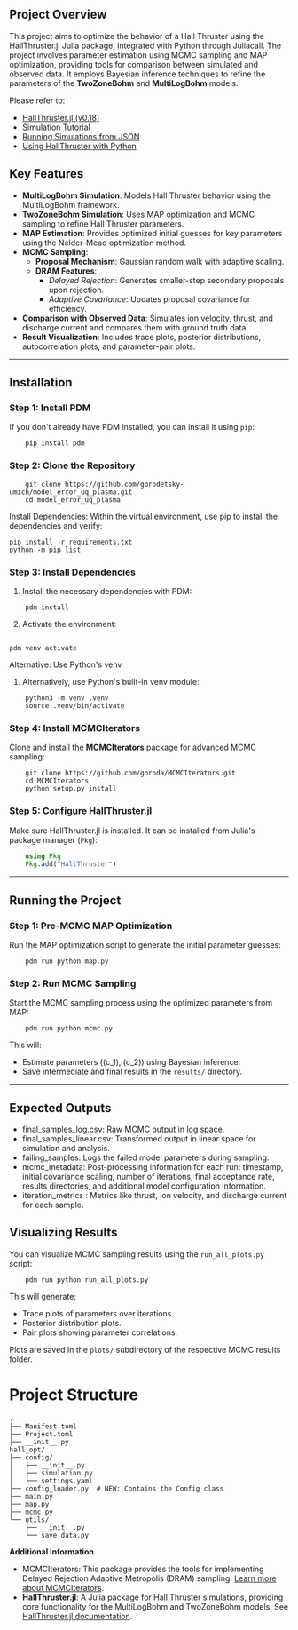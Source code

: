 ## Project Overview
This project aims to optimize the behavior of a Hall Thruster using the HallThruster.jl Julia package, integrated with Python through Juliacall. The project involves parameter estimation using MCMC sampling and MAP optimization, providing tools for comparison between simulated and observed data. It employs Bayesian inference techniques to refine the parameters of the **TwoZoneBohm** and **MultiLogBohm** models.

Please refer to:
- [HallThruster.jl (v0.18)](https://um-pepl.github.io/HallThruster.jl/dev/)
- [Simulation Tutorial](https://um-pepl.github.io/HallThruster.jl/dev/tutorials/simulation/)
- [Running Simulations from JSON](https://um-pepl.github.io/HallThruster.jl/dev/howto/json/)
- [Using HallThruster with Python](https://um-pepl.github.io/HallThruster.jl/dev/howto/python/)


## Key Features

- **MultiLogBohm Simulation**: Models Hall Thruster behavior using the MultiLogBohm framework.
- **TwoZoneBohm Simulation**: Uses MAP optimization and MCMC sampling to refine Hall Thruster parameters.
- **MAP Estimation**: Provides optimized initial guesses for key parameters using the Nelder-Mead optimization method.
- **MCMC Sampling**:
  - **Proposal Mechanism**: Gaussian random walk with adaptive scaling.
  - **DRAM Features**:
    - *Delayed Rejection*: Generates smaller-step secondary proposals upon rejection.
    - *Adaptive Covariance*: Updates proposal covariance for efficiency.
- **Comparison with Observed Data**: Simulates ion velocity, thrust, and discharge current and compares them with ground truth data.
- **Result Visualization**: Includes trace plots, posterior distributions, autocorrelation plots, and parameter-pair plots.

---

## Installation

### Step 1: Install PDM
If you don't already have PDM installed, you can install it using `pip`:
```
    pip install pdm
```

### Step 2: Clone the Repository
```
    git clone https://github.com/gorodetsky-umich/model_error_uq_plasma.git
    cd model_error_uq_plasma
```
Install Dependencies: Within the virtual environment, use pip to install the dependencies and verify:
```
pip install -r requirements.txt
python -m pip list

```
### Step 3: Install Dependencies
1. Install the necessary dependencies with PDM:
```
    pdm install
```
2. Activate the environment:
```

pdm venv activate
```
Alternative: Use Python's venv
1. Alternatively, use Python's built-in venv module:
```
    python3 -m venv .venv
    source .venv/bin/activate
```

### Step 4: Install MCMCIterators
Clone and install the **MCMCIterators** package for advanced MCMC sampling:
```
    git clone https://github.com/goroda/MCMCIterators.git
    cd MCMCIterators
    python setup.py install
```

### Step 5: Configure HallThruster.jl
Make sure HallThruster.jl is installed. It can be installed from Julia's package manager (`Pkg`):
```julia
    using Pkg
    Pkg.add("HallThruster")
```

---

## Running the Project

### Step 1: Pre-MCMC MAP Optimization
Run the MAP optimization script to generate the initial parameter guesses:
```
    pdm run python map.py
```

### Step 2: Run MCMC Sampling
Start the MCMC sampling process using the optimized parameters from MAP:
```
    pdm run python mcmc.py
```

This will:
- Estimate parameters (\(c_1\), \(c_2\)) using Bayesian inference.
- Save intermediate and final results in the `results/` directory.

---

## Expected Outputs

   - final_samples_log.csv: Raw MCMC output in log space.
   - final_samples_linear.csv: Transformed output in linear space for simulation and analysis.
   - failing_samples: Logs the failed model parameters during sampling.
   - mcmc_metadata: Post-processing information for each run: timestamp, initial covariance scaling, number of iterations, final acceptance rate, results directories, and additional model configuration information.
   - iteration_metrics : Metrics like thrust, ion velocity, and discharge current for each sample.

## Visualizing Results

You can visualize MCMC sampling results using the `run_all_plots.py` script:
```
    pdm run python run_all_plots.py
```

This will generate:
- Trace plots of parameters over iterations.
- Posterior distribution plots.
- Pair plots showing parameter correlations.

Plots are saved in the `plots/` subdirectory of the respective MCMC results folder.

# Project Structure 
```
.
├── Manifest.toml
├── Project.toml
├── __init__.py
hall_opt/
├── config/
│   ├── __init__.py
│   ├── simulation.py
│   └── settings.yaml
├── config_loader.py  # NEW: Contains the Config class
├── main.py
├── map.py
├── mcmc.py
└── utils/
    ├── __init__.py
    └── save_data.py

```
 **Additional Information**

- MCMCIterators: This package provides the tools for implementing Delayed Rejection Adaptive Metropolis (DRAM) sampling. [Learn more about MCMCIterators](https://github.com/goroda/MCMCIterators).
- **HallThruster.jl**: A Julia package for Hall Thruster simulations, providing core functionality for the MultiLogBohm and TwoZoneBohm models. See [HallThruster.jl documentation](https://um-pepl.github.io/HallThruster.jl/dev/).
